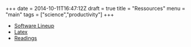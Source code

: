 +++
date = 2014-10-11T16:47:12Z
draft = true
title = "Ressources"
menu = "main"
tags = ["science","productivity"]
+++

* [Software Lineup]()
* [Latex](/ressources/latex)
* [Readings](/ressources/readings)
